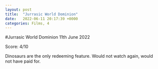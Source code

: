 ```yaml
---
layout: post
title:  "Jurrasic World Dominion"
date:   2022-06-11 20:17:39 +0000
categories: Films, 4
---
```


#Jurrasic World Dominion
11th June 2022

Score: 4/10

Dinosaurs are the only redeeming feature. Would not watch again, would not have paid for. 
